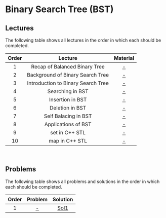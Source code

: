 # Binary Search Tree (BST)

## Lectures

The following table shows all lectures in the order in which each should be completed.

| Order | Lecture | Material |
|:---:|:---:|:---:|
| 1 | Recap of Balanced Binary Tree | [-]() |
| 2 | Background of Binary Search Tree | [-]() |
| 3 | Introduction to Binary Search Tree | [-]() |
| 4 | Searching in BST | [-]() |
| 5 | Insertion in BST | [-]() |
| 6 | Deletion in BST | [-]() |
| 7 | Self Balacing in BST | [-]() |
| 8 | Applications of BST | [-]() |
| 9 | set in C++ STL | [-]() |
| 10 | map in C++ STL | [-]() |
<br>

## Problems

The following table shows all problems and solutions in the order in which each should be completed.

| Order | Problem | Solution |
|:---:|:---:|:---:|
| 1 | [-]() | [Sol1]() |